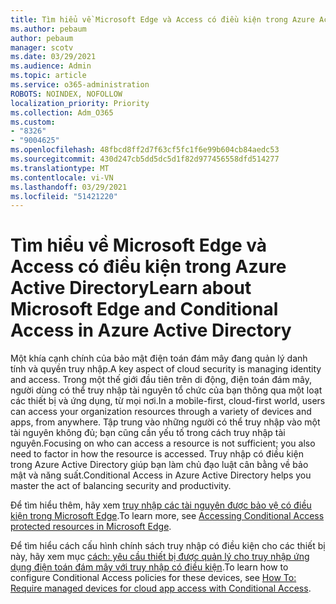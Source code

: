 ```yaml
---
title: Tìm hiểu về Microsoft Edge và Access có điều kiện trong Azure Active Directory
ms.author: pebaum
author: pebaum
manager: scotv
ms.date: 03/29/2021
ms.audience: Admin
ms.topic: article
ms.service: o365-administration
ROBOTS: NOINDEX, NOFOLLOW
localization_priority: Priority
ms.collection: Adm_O365
ms.custom:
- "8326"
- "9004625"
ms.openlocfilehash: 48fbcd8ff2d7f63cf5fc1f6e99b604cb84aedc53
ms.sourcegitcommit: 430d247cb5dd5dc5d1f82d977456558dfd514277
ms.translationtype: MT
ms.contentlocale: vi-VN
ms.lasthandoff: 03/29/2021
ms.locfileid: "51421220"
---
```

# <a name="learn-about-microsoft-edge-and-conditional-access-in-azure-active-directory"></a><span data-ttu-id="2fb72-102">Tìm hiểu về Microsoft Edge và Access có điều kiện trong Azure Active Directory</span><span class="sxs-lookup"><span data-stu-id="2fb72-102">Learn about Microsoft Edge and Conditional Access in Azure Active Directory</span></span>

<span data-ttu-id="2fb72-103">Một khía cạnh chính của bảo mật điện toán đám mây đang quản lý danh tính và quyền truy nhập.</span><span class="sxs-lookup"><span data-stu-id="2fb72-103">A key aspect of cloud security is managing identity and access.</span></span> <span data-ttu-id="2fb72-104">Trong một thế giới đầu tiên trên di động, điện toán đám mây, người dùng có thể truy nhập tài nguyên tổ chức của bạn thông qua một loạt các thiết bị và ứng dụng, từ mọi nơi.</span><span class="sxs-lookup"><span data-stu-id="2fb72-104">In a mobile-first, cloud-first world, users can access your organization resources through a variety of devices and apps, from anywhere.</span></span> <span data-ttu-id="2fb72-105">Tập trung vào những người có thể truy nhập vào một tài nguyên không đủ; bạn cũng cần yếu tố trong cách truy nhập tài nguyên.</span><span class="sxs-lookup"><span data-stu-id="2fb72-105">Focusing on who can access a resource is not sufficient; you also need to factor in how the resource is accessed.</span></span> <span data-ttu-id="2fb72-106">Truy nhập có điều kiện trong Azure Active Directory giúp bạn làm chủ đạo luật cân bằng về bảo mật và năng suất.</span><span class="sxs-lookup"><span data-stu-id="2fb72-106">Conditional Access in Azure Active Directory helps you master the act of balancing security and productivity.</span></span>

<span data-ttu-id="2fb72-107">Để tìm hiểu thêm, hãy xem [truy nhập các tài nguyên được bảo vệ có điều kiện trong Microsoft Edge](https://go.microsoft.com/fwlink/?linkid=2152158).</span><span class="sxs-lookup"><span data-stu-id="2fb72-107">To learn more, see [Accessing Conditional Access protected resources in Microsoft Edge](https://go.microsoft.com/fwlink/?linkid=2152158).</span></span>

<span data-ttu-id="2fb72-108">Để tìm hiểu cách cấu hình chính sách truy nhập có điều kiện cho các thiết bị này, hãy xem mục [cách: yêu cầu thiết bị được quản lý cho truy nhập ứng dụng điện toán đám mây với truy nhập có điều kiện](https://go.microsoft.com/fwlink/?linkid=2137682).</span><span class="sxs-lookup"><span data-stu-id="2fb72-108">To learn how to configure Conditional Access policies for these devices, see [How To: Require managed devices for cloud app access with Conditional Access](https://go.microsoft.com/fwlink/?linkid=2137682).</span></span>